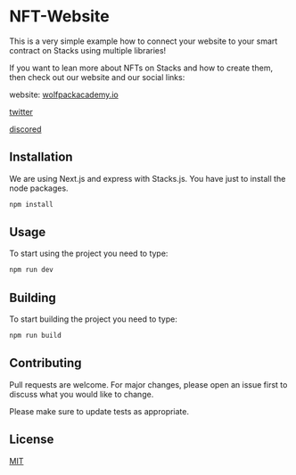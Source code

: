 # NFT-Website

This is a very simple example how to connect your website to your smart contract 
on Stacks using multiple libraries!

If you want to lean more about NFTs on Stacks and how to create them, then check 
out our website and our social links:

website: [wolfpackacademy.io](https://wolfpackacademy.io/)

[twitter](https://twitter.com/WolfPackAcdmy) 

[discored](https://discord.com/invite/rhR3EeZWah) 


## Installation

We are using Next.js and express with Stacks.js. You have just to install the node 
packages.

```bash
npm install
```

## Usage
To start using the project you need to type:

```bash
npm run dev 
```


## Building
To start building the project you need to type: 
```bash
npm run build
```

## Contributing
Pull requests are welcome. For major changes, please open an issue first to discuss what you would like to change.

Please make sure to update tests as appropriate.

## License
[MIT](https://choosealicense.com/licenses/mit/)